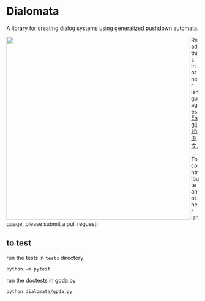 # Dialomata

A library for creating dialog systems using generalized pushdown
automata.

<img src="http://url.to/image.png" align="left" width="480" ></a>

Read this in other languages: [English](README.md),[中
文](README.zh.md), ....  To contribute another language, please submit a pull request!



## to test

run the tests in `tests` directory
```
python -m pytest
```

run the doctests in gpda.py
```
python dialomata/gpda.py
```
